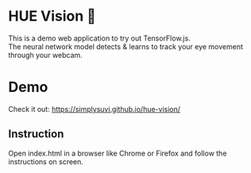 # HUE Vision 👀
This is a demo web application to try out TensorFlow.js.<br>
The neural network model detects & learns to track your eye movement through your webcam.

# Demo
Check it out: https://simplysuvi.github.io/hue-vision/


## Instruction
Open index.html in a browser like Chrome or Firefox and follow the instructions on screen.
